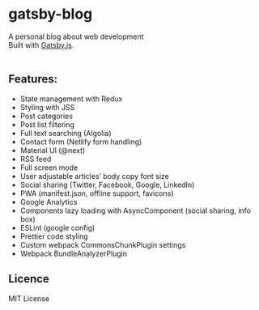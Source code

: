 # gatsby-blog

A personal blog about web development  
Built with [Gatsby.js](https://www.gatsbyjs.org/). <br /><br />

## Features:

* State management with Redux
* Styling with JSS
* Post categories
* Post list filtering
* Full text searching (Algolia)
* Contact form (Netlify form handling)
* Material UI (@next)
* RSS feed
* Full screen mode
* User adjustable articles’ body copy font size
* Social sharing (Twitter, Facebook, Google, LinkedIn)
* PWA (manifest.json, offline support, favicons)
* Google Analytics
* Components lazy loading with AsyncComponent (social sharing, info box)
* ESLint (google config)
* Prettier code styling
* Custom webpack CommonsChunkPlugin settings
* Webpack BundleAnalyzerPlugin

## Licence

MIT License
